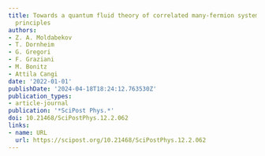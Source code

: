 ```yaml
---
title: Towards a quantum fluid theory of correlated many-fermion systems from first
  principles
authors:
- Z. A. Moldabekov
- T. Dornheim
- G. Gregori
- F. Graziani
- M. Bonitz
- Attila Cangi
date: '2022-01-01'
publishDate: '2024-04-18T18:24:12.763530Z'
publication_types:
- article-journal
publication: '*SciPost Phys.*'
doi: 10.21468/SciPostPhys.12.2.062
links:
- name: URL
  url: https://scipost.org/10.21468/SciPostPhys.12.2.062
---
```

